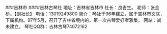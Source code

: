 ###吉林市
####吉林古琴社
地址：吉林省吉林市
社长：良吉生。
老师：张金桥。【副社长】
电话：13019249800
简介：琴社于96年建立，属于吉林市文联，下属机构。97年5月，召开了吉林省境内的，第一次古琴爱好者雅集。
网站：尚未建立。
琴社QQ群：吉林古琴74072162
